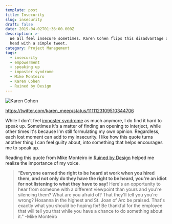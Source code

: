 ```yaml
---
template: post
title: Insecurity
slug: insecurity
draft: false
date: 2019-04-02T01:36:00.000Z
description: >-
  We all feel insecure sometimes. Karen Cohen flips this disadvantage on its
  head with a simple tweet.
category: Project Management
tags:
  - insecurity
  - empowerment
  - speaking up
  - imposter syndrome
  - Mike Monteiro
  - Karen Cohen
  - Ruined by Design
---
```

![Karen Cohen](/media/2019-04-01-karen-cohen-insecurity.png)

https://twitter.com/karen_meep/status/1111123109510344706



While I don't feel [imposter syndrome](https://en.wikipedia.org/wiki/Impostor_syndrome) as much anymore, I do find it hard to speak up. Sometimes it's a matter of finding an opening to interject, while other times it's because I'm still formulating my own opinion. Regardless, each lost moment can add to my insecurity. I like how this quote turns another thing I can feel guilty about, into something that helps encourages me to speak up.

Reading this quote from Mike Monteiro in [Ruined by Design](https://www.ruinedby.design) helped me realize the importance of my voice.

> "**Everyone earned the right to be heard at work when you hired them, and not only do they have the right to be heard, you're an idiot for not listening to what they have to say!** Here's an opportunity to hear from someone with a different viewpoint than yours and you're silencing them? What are you afraid of? That they'll tell you you're wrong? Hosanna in the highest and St. Joan of Arc be praised. That's exactly what you should be hoping for! Be thankful for the employee that will tell you that while you have a chance to do something about it." -Mike Monteiro
